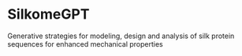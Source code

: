 # SilkomeGPT
Generative strategies for modeling, design and analysis of silk protein sequences for enhanced mechanical properties
